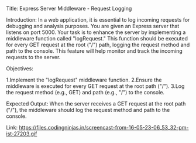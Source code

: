 Title: Express Server Middleware - Request Logging

Introduction:
In a web application, it is essential to log incoming requests for debugging and analysis purposes. You are given an Express server that listens on port 5000. Your task is to enhance the server by implementing a middleware function called "logRequest." This function should be executed for every GET request at the root ("/") path, logging the request method and path to the console. This feature will help monitor and track the incoming requests to the server.

Objectives:

1.Implement the "logRequest" middleware function.
2.Ensure the middleware is executed for every GET request at the root path ("/").
3.Log the request method (e.g., GET) and path (e.g., "/") to the console.

Expected Output:
When the server receives a GET request at the root path ("/"), the middleware should log the request method and path to the console.

Link: https://files.codingninjas.in/screencast-from-16-05-23-06_53_32-pm-ist-27203.gif
